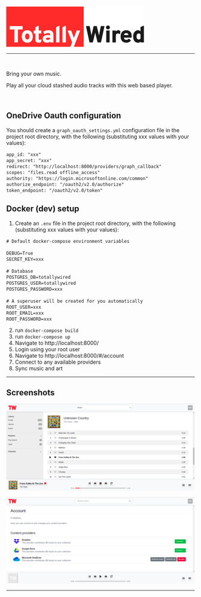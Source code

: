![Totally Wired](./docs/images/tw-primary-logo.png)

---

<br>

Bring your own music.

Play all your cloud stashed audio tracks with this web based player.

<br>

## OneDrive Oauth configuration
You should create a `graph_oauth_settings.yml` configuration file in the project root directory, with the following (substituting xxx values with your values):

```
app_id: "xxx"
app_secret: "xxx"
redirect: "http://localhost:8000/providers/graph_callback"
scopes: "files.read offline_access"
authority: "https://login.microsoftonline.com/common"
authorize_endpoint: "/oauth2/v2.0/authorize"
token_endpoint: "/oauth2/v2.0/token"
```


## Docker (dev) setup

1. Create an `.env` file in the project root directory, with the following (substituting xxx values with your values):
```
# Default docker-compose environment variables

DEBUG=True
SECRET_KEY=xxx

# Database
POSTGRES_DB=totallywired
POSTGRES_USER=totallywired
POSTGRES_PASSWORD=xxx

# A superuser will be created for you automatically
ROOT_USER=xxx
ROOT_EMAIL=xxx
ROOT_PASSWORD=xxx
```

2. run `docker-compose build`
3. run `docker-compose up`
4. Navigate to http://localhost:8000/
5. Login using your root user
6. Navigate to http://localhost:8000/#/account
7. Connect to any available providers
8. Sync music and art

---

## Screenshots

![Songs view](./docs/images/songs.png "Songs view")

![Account view](./docs/images/accounts.png "Account view")

---
